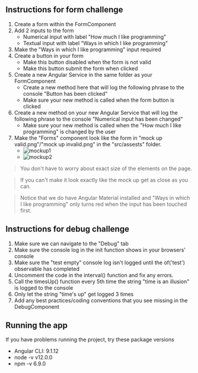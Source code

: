## Instructions for form challenge
1. Create a form within the FormComponent
2. Add 2 inputs to the form
   * Numerical input with label "How much I like programming"
   * Textual input with label "Ways in which I like programming"
3. Make the "Ways in which I like programming" input required
4. Create a button in your form
   * Make this button disabled when the form is not valid
   * Make this button submit the form when clicked
5. Create a new Angular Service in the same folder as your FormComponent
   * Create a new method here that will log the following phrase to the console "Button has been clicked"
   * Make sure your new method is called when the form button is clicked
6. Create a new method on your new Angular Service that will log the following phrase to the console "Numerical input has been changed"
   * Make sure your new method is called when the "How much I like programming" is changed by the user
7. Make the "Forms" component look like the form in "mock up valid.png"/"mock up invalid.png" in the "src/assests" folder. 
   * ![mockup1](https://github.com/tjwoods58DL/Angular-Challenge/blob/master/src/assets/mock%20up%20valid.png)
   * ![mockup2](https://github.com/tjwoods58DL/Angular-Challenge/blob/master/src/assets/mock%20up%20invalid.png)


> You don't have to worry about exact size of the elements on the page.

> If you can't make it look exactly like the mock up get as close as you can.

> Notice that we do have Angular Material installed and "Ways in which I like programming" only turns red when the input has been touched first.


## Instructions for debug challenge

1. Make sure we can navigate to the "Debug" tab
2. Make sure the console log in the init function shows in your browsers' console
3. Make sure the "test empty" console log isn't logged until the of('test') observable has completed
4. Uncomment the code in the interval() function and fix any errors.
5. Call the timesUp() function every 5th time the string "time is an illusion" is logged to the console
6. Only let the string "time's up" get logged 3 times
7. Add any best practices/coding conventions that you see missing in the DebugComponent

## Running the app

If you have problems running the project, try these package versions
- Angular CLI: 9.1.12
- node -v v12.0.0
- npm -v 6.9.0
